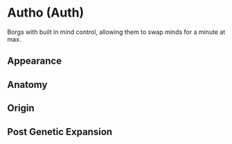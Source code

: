 # Autho (Auth)

Borgs with built in mind control, allowing them to swap minds for a minute at max.

## Appearance

## Anatomy

## Origin

## Post Genetic Expansion
